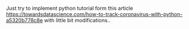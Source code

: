 Just try to implement python tutorial form this article
https://towardsdatascience.com/how-to-track-coronavirus-with-python-a5320b778c8e
with little bit modifications..

